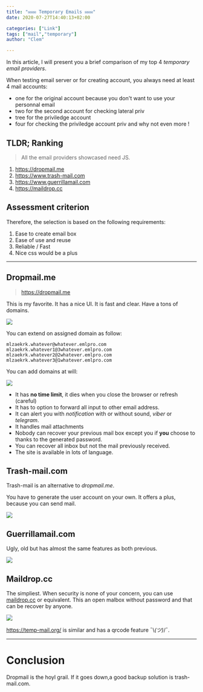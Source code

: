 ```yaml
---
title: "✉️✉️✉️ Temporary Emails ✉️✉️✉️"
date: 2020-07-27T14:40:13+02:00

categories: ["Link"]
tags: ["mail","temporary"]
author: "Clem"

---
```


In this article, I will present you a brief comparison of my top 4 *temporary email providers*.

<!--more-->

When testing email server or for creating account, you always need at least 4 mail accounts:
- one for the original account because you don't want to use your personnal email
- two for the second account for checking lateral priv
- tree for the priviledge account
- four for checking the priviledge account priv
and why not even more !


## TLDR; Ranking

> All the email providers showcased need JS.

1. https://dropmail.me 
2. https://www.trash-mail.com
3. https://www.guerrillamail.com
4. https://maildrop.cc


## Assessment criterion

Therefore, the selection is based on the following requirements:
1. Ease to create email box
2. Ease of use and reuse
3. Reliable / Fast
4. Nice css would be a plus

---

## Dropmail.me

> https://dropmail.me

This is my favorite. It has a nice UI. It is fast and clear. Have a tons of domains. 

![](https://i.imgur.com/QkZKpRK.png)

You can extend on assigned domain as follow:
```
mlzaekrk.whatever@whatever.emlpro.com
mlzaekrk.whatever1@3whatever.emlpro.com
mlzaekrk.whatever2@2whatever.emlpro.com
mlzaekrk.whatever3@1whatever.emlpro.com
```
You can add domains at will:

![](https://i.imgur.com/ssJk60b.png)

- It has **no time limit**, it dies when you close the browser or refresh (careful)
- It has to option to forward all input to other email address.
- It can alert you with *notification* with or without sound, *viber* or *telegram*.
- It handles mail attachments
- Nobody can recover your previous mail box except you if **you** choose to thanks to the generated password. 
- You can recover all inbox but not the mail previously received.
- The site is available in lots of language.

## Trash-mail.com

Trash-mail is an alternative to *dropmail.me*.

You have to generate the user account on your own.
It offers a plus, because you can send mail.

![](https://i.imgur.com/pJE8NsD.png)


## Guerrillamail.com

Ugly, old but has almost the same features as both previous.

![](https://i.imgur.com/zMLzRXi.png)

## Maildrop.cc

The simpliest. When security is none of your concern, you can use [maildrop.cc](https://maildrop.cc) or equivalent. This an open malbox without password and that can be recover by anyone.

![](https://i.imgur.com/iD5JtWi.png)

https://temp-mail.org/ is similar and has a qrcode feature ¯\\_(ツ)_/¯.

---

# Conclusion

Dropmail is the hoyl grail.
If it goes down,a good backup solution is trash-mail.com.
